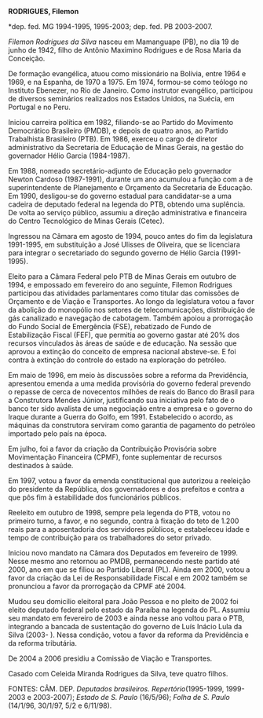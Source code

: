 **RODRIGUES, Filemon**

\*dep. fed. MG 1994-1995, 1995-2003; dep. fed. PB 2003-2007.

*Filemon Rodrigues da Silva* nasceu em Mamanguape (PB), no dia 19 de
junho de 1942, filho de Antônio Maximino Rodrigues e de Rosa Maria da
Conceição.

De formação evangélica, atuou como missionário na Bolívia, entre 1964 e
1969, e na Espanha, de 1970 a 1975. Em 1974, formou-se como teólogo no
Instituto Ebenezer, no Rio de Janeiro. Como instrutor evangélico,
participou de diversos seminários realizados nos Estados Unidos, na
Suécia, em Portugal e no Peru.

Iniciou carreira política em 1982, filiando-se ao Partido do Movimento
Democrático Brasileiro (PMDB), e depois de quatro anos, ao Partido
Trabalhista Brasileiro (PTB). Em 1986, exerceu o cargo de diretor
administrativo da Secretaria de Educação de Minas Gerais, na gestão do
governador Hélio Garcia (1984-1987).

Em 1988, nomeado secretário-adjunto de Educação pelo governador Newton
Cardoso (1987-1991), durante um ano acumulou a função com a de
superintendente de Planejamento e Orçamento da Secretaria de Educação.
Em 1990, desligou-se do governo estadual para candidatar-se a uma
cadeira de deputado federal na legenda do PTB, obtendo uma suplência. De
volta ao serviço público, assumiu a direção administrativa e financeira
do Centro Tecnológico de Minas Gerais (Cetec).

Ingressou na Câmara em agosto de 1994, pouco antes do fim da legislatura
1991-1995, em substituição a José Ulisses de Oliveira, que se licenciara
para integrar o secretariado do segundo governo de Hélio Garcia
(1991-1995).

Eleito para a Câmara Federal pelo PTB de Minas Gerais em outubro de
1994, e empossado em fevereiro do ano seguinte, Filemon Rodrigues
participou das atividades parlamentares como titular das comissões de
Orçamento e de Viação e Transportes. Ao longo da legislatura votou a
favor da abolição do monopólio nos setores de telecomunicações,
distribuição de gás canalizado e navegação de cabotagem. Também apoiou a
prorrogação do Fundo Social de Emergência (FSE), rebatizado de Fundo de
Estabilização Fiscal (FEF), que permitia ao governo gastar até 20% dos
recursos vinculados às áreas de saúde e de educação. Na sessão que
aprovou a extinção do conceito de empresa nacional absteve-se. E foi
contra à extinção do controle do estado na exploração do petróleo.

Em maio de 1996, em meio às discussões sobre a reforma da Previdência,
apresentou emenda a uma medida provisória do governo federal prevendo o
repasse de cerca de novecentos milhões de reais do Banco do Brasil para
a Construtora Mendes Júnior, justificando sua iniciativa pelo fato de o
banco ter sido avalista de uma negociação entre a empresa e o governo do
Iraque durante a Guerra do Golfo, em 1991. Estabelecido o acordo, as
máquinas da construtora serviram como garantia de pagamento do petróleo
importado pelo país na época.

Em julho, foi a favor da criação da Contribuição Provisória sobre
Movimentação Financeira (CPMF), fonte suplementar de recursos destinados
à saúde.

Em 1997, votou a favor da emenda constitucional que autorizou a
reeleição do presidente da República, dos governadores e dos prefeitos e
contra a que pôs fim à estabilidade dos funcionários públicos.

Reeleito em outubro de 1998, sempre pela legenda do PTB, votou no
primeiro turno, a favor, e no segundo, contra à fixação do teto de 1.200
reais para a aposentadoria dos servidores públicos, e estabeleceu idade
e tempo de contribuição para os trabalhadores do setor privado.

Iniciou novo mandato na Câmara dos Deputados em fevereiro de 1999. Nesse
mesmo ano retornou ao PMDB, permanecendo neste partido até 2000, ano em
que se filiou ao Partido Liberal (PL). Ainda em 2000, votou a favor da
criação da Lei de Responsabilidade Fiscal e em 2002 também se pronunciou
a favor da prorrogação da CPMF até 2004.

Mudou seu domicílio eleitoral para João Pessoa e no pleito de 2002 foi
eleito deputado federal pelo estado da Paraíba na legenda do PL. Assumiu
seu mandato em fevereiro de 2003 e ainda nesse ano voltou para o PTB,
integrando a bancada de sustentação do governo de Luís Inácio Lula da
Silva (2003- ). Nessa condição, votou a favor da reforma da Previdência
e da reforma tributária.

De 2004 a 2006 presidiu a Comissão de Viação e Transportes.

Casado com Celeida Miranda Rodrigues da Silva, teve quatro filhos.

FONTES: CÂM. DEP. *Deputados brasileiros. Repertório*(1995-1999,
1999-2003 e 2003-2007); *Estado de S. Paulo* (16/5/96); *Folha de S.
Paulo* (14/1/96, 30/1/97, 5/2 e 6/11/98).
